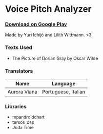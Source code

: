 # Voice Pitch Analyzer
### [Download on Google Play](https://play.google.com/store/apps/details?id=de.lilithwittmann.voicepitchanalyzer)
Made by Yuri Ichijō and Lilith Wittmann. <3


### Texts Used
* The Picture of Dorian Gray by Oscar Wilde

### Translators

| Name | Language
| ---  | ---
|Aurora Viana| Portuguese, Italian

### Libraries
* mpandroidchart
* tarsos_dsp
* Joda Time
